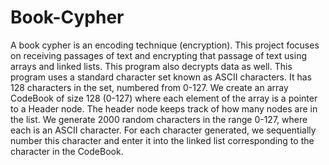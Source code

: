 # Book-Cypher
A book cypher is an encoding technique (encryption). This project focuses on receiving passages of text and encrypting that passage of text using arrays and linked lists. This program also decrypts data as well. 
This program uses a standard character set known as ASCII characters. It has 128 characters in the set, numbered from 0-127. We create an array CodeBook of size 128 (0-127) where each element of the array is a pointer to a Header node. The header node keeps track of how many nodes are in the list. 
We generate 2000 random characters in the range 0-127, where each is an ASCII character. For each character generated, we sequentially number this character and enter it into the linked list corresponding to the character in the CodeBook.
